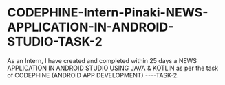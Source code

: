 # CODEPHINE-Intern-Pinaki-NEWS-APPLICATION-IN-ANDROID-STUDIO-TASK-2
As an Intern, I have created and completed within 25 days a NEWS APPLICATION IN ANDROID STUDIO USING JAVA &amp; KOTLIN as per the task of CODEPHINE (ANDROID APP DEVELOPMENT) ----TASK-2.
